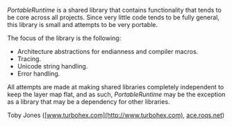 _PortableRuntime_ is a shared library that contains functionality that tends to be
core across all projects.  Since very little code tends to be fully general, this
library is small and attempts to be very portable.

The focus of the library is the following:
* Architecture abstractions for endianness and compiler macros.
* Tracing.
* Unicode string handling.
* Error handling.

All attempts are made at making shared libraries completely independent to keep
the layer map flat, and as such, _PortableRuntime_ may be the exception as a library
that may be a dependency for other libraries.

Toby Jones \([www.turbohex.com](http://www.turbohex.com), [ace.roqs.net](http://ace.roqs.net)\)
